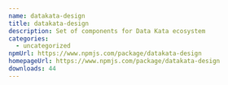 ```yaml
---
name: datakata-design
title: datakata-design
description: Set of components for Data Kata ecosystem
categories:
  - uncategorized
npmUrl: https://www.npmjs.com/package/datakata-design
homepageUrl: https://www.npmjs.com/package/datakata-design
downloads: 44
---
```

